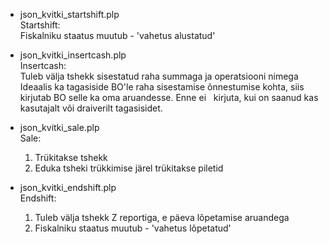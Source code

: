 - json_kvitki_startshift.plp  
    Startshift:  
    Fiskalniku staatus muutub - 'vahetus alustatud'

- json_kvitki_insertcash.plp  
    Insertcash:  
    Tuleb välja tshekk sisestatud raha summaga ja operatsiooni nimega
    Ideaalis ka tagasiside BO'le raha sisestamise õnnestumise kohta, siis kirjutab BO selle ka oma aruandesse. Enne ei    kirjuta, kui on saanud kas kasutajalt või draiverilt tagasisidet.

- json_kvitki_sale.plp  
    Sale:  
    1. Trükitakse tshekk
    2. Eduka tsheki trükkimise järel trükitakse piletid

- json_kvitki_endshift.plp  
    Endshift:  
    1. Tuleb välja tshekk Z reportiga, e päeva lõpetamise aruandega
    2. Fiskalniku staatus muutub - 'vahetus lõpetatud'

